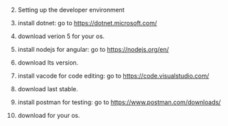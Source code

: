 2. Setting up the developer environment

1. install dotnet: go to https://dotnet.microsoft.com/
1. download verion 5 for your os.
1. install nodejs for angular: go to https://nodejs.org/en/
1. download lts version.
1. install vacode for code editing: go to https://code.visualstudio.com/
1. download last stable.
1. install postman for testing: go to https://www.postman.com/downloads/
1. download for your os.
